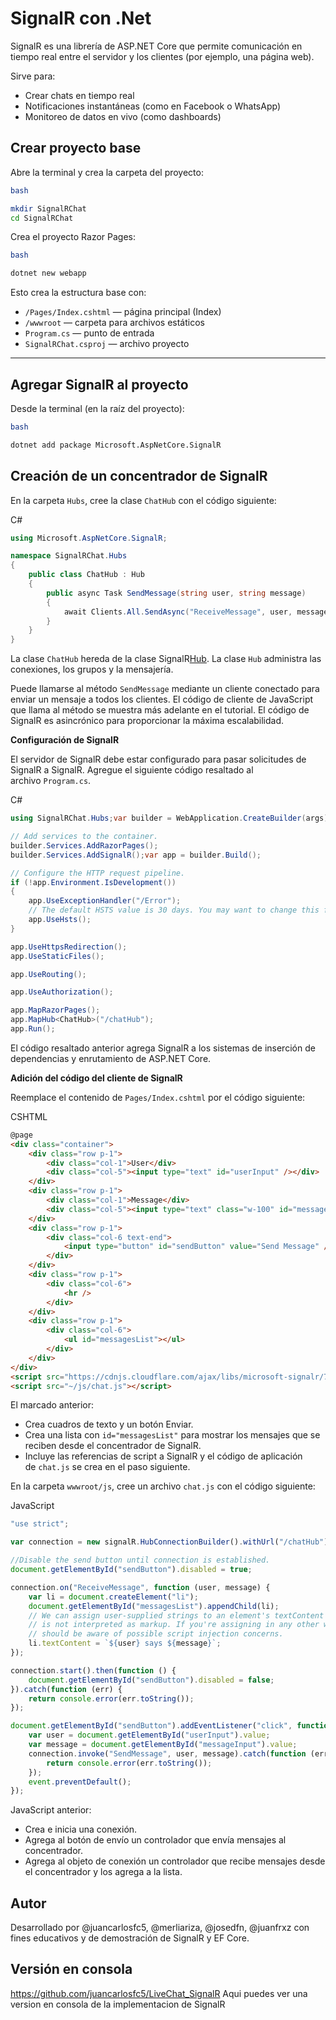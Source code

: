 # SignalR con .Net

SignalR es una librería de ASP.NET Core que permite comunicación en tiempo real entre el servidor y los clientes (por ejemplo, una página web).

Sirve para:
- Crear chats en tiempo real
- Notificaciones instantáneas (como en Facebook o WhatsApp)
- Monitoreo de datos en vivo (como dashboards)

## Crear proyecto base

Abre la terminal y crea la carpeta del proyecto:

```bash
bash

mkdir SignalRChat
cd SignalRChat

```

Crea el proyecto Razor Pages:

```bash
bash

dotnet new webapp

```

Esto crea la estructura base con:

- `/Pages/Index.cshtml` — página principal (Index)
- `/wwwroot` — carpeta para archivos estáticos
- `Program.cs` — punto de entrada
- `SignalRChat.csproj` — archivo proyecto

---

## Agregar SignalR al proyecto

Desde la terminal (en la raíz del proyecto):

```bash
bash

dotnet add package Microsoft.AspNetCore.SignalR

```

## **Creación de un concentrador de SignalR**

En la carpeta `Hubs`, cree la clase `ChatHub` con el código siguiente:

C#

```csharp
using Microsoft.AspNetCore.SignalR;

namespace SignalRChat.Hubs
{
    public class ChatHub : Hub
    {
        public async Task SendMessage(string user, string message)
        {
            await Clients.All.SendAsync("ReceiveMessage", user, message);
        }
    }
}

```

La clase `ChatHub` hereda de la clase SignalR[Hub](https://learn.microsoft.com/es-es/dotnet/api/microsoft.aspnetcore.signalr.hub). La clase `Hub` administra las conexiones, los grupos y la mensajería.

Puede llamarse al método `SendMessage` mediante un cliente conectado para enviar un mensaje a todos los clientes. El código de cliente de JavaScript que llama al método se muestra más adelante en el tutorial. El código de SignalR es asincrónico para proporcionar la máxima escalabilidad.

**Configuración de SignalR**

El servidor de SignalR debe estar configurado para pasar solicitudes de SignalR a SignalR. Agregue el siguiente código resaltado al archivo `Program.cs`.

C#

```csharp
using SignalRChat.Hubs;var builder = WebApplication.CreateBuilder(args);

// Add services to the container.
builder.Services.AddRazorPages();
builder.Services.AddSignalR();var app = builder.Build();

// Configure the HTTP request pipeline.
if (!app.Environment.IsDevelopment())
{
    app.UseExceptionHandler("/Error");
    // The default HSTS value is 30 days. You may want to change this for production scenarios, see https://aka.ms/aspnetcore-hsts.
    app.UseHsts();
}

app.UseHttpsRedirection();
app.UseStaticFiles();

app.UseRouting();

app.UseAuthorization();

app.MapRazorPages();
app.MapHub<ChatHub>("/chatHub");
app.Run();

```

El código resaltado anterior agrega SignalR a los sistemas de inserción de dependencias y enrutamiento de ASP.NET Core.

**Adición del código del cliente de SignalR**

Reemplace el contenido de `Pages/Index.cshtml` por el código siguiente:

CSHTML

```html
@page
<div class="container">
    <div class="row p-1">
        <div class="col-1">User</div>
        <div class="col-5"><input type="text" id="userInput" /></div>
    </div>
    <div class="row p-1">
        <div class="col-1">Message</div>
        <div class="col-5"><input type="text" class="w-100" id="messageInput" /></div>
    </div>
    <div class="row p-1">
        <div class="col-6 text-end">
            <input type="button" id="sendButton" value="Send Message" />
        </div>
    </div>
    <div class="row p-1">
        <div class="col-6">
            <hr />
        </div>
    </div>
    <div class="row p-1">
        <div class="col-6">
            <ul id="messagesList"></ul>
        </div>
    </div>
</div>
<script src="https://cdnjs.cloudflare.com/ajax/libs/microsoft-signalr/7.0.5/signalr.min.js"></script>
<script src="~/js/chat.js"></script>

```

El marcado anterior:

- Crea cuadros de texto y un botón Enviar.
- Crea una lista con `id="messagesList"` para mostrar los mensajes que se reciben desde el concentrador de SignalR.
- Incluye las referencias de script a SignalR y el código de aplicación de `chat.js` se crea en el paso siguiente.

En la carpeta `wwwroot/js`, cree un archivo `chat.js` con el código siguiente:

JavaScript

```javascript
"use strict";

var connection = new signalR.HubConnectionBuilder().withUrl("/chatHub").build();

//Disable the send button until connection is established.
document.getElementById("sendButton").disabled = true;

connection.on("ReceiveMessage", function (user, message) {
    var li = document.createElement("li");
    document.getElementById("messagesList").appendChild(li);
    // We can assign user-supplied strings to an element's textContent because it
    // is not interpreted as markup. If you're assigning in any other way, you
    // should be aware of possible script injection concerns.
    li.textContent = `${user} says ${message}`;
});

connection.start().then(function () {
    document.getElementById("sendButton").disabled = false;
}).catch(function (err) {
    return console.error(err.toString());
});

document.getElementById("sendButton").addEventListener("click", function (event) {
    var user = document.getElementById("userInput").value;
    var message = document.getElementById("messageInput").value;
    connection.invoke("SendMessage", user, message).catch(function (err) {
        return console.error(err.toString());
    });
    event.preventDefault();
});

```

JavaScript anterior:

- Crea e inicia una conexión.
- Agrega al botón de envío un controlador que envía mensajes al concentrador.
- Agrega al objeto de conexión un controlador que recibe mensajes desde el concentrador y los agrega a la lista.

## **Autor**
Desarrollado por @juancarlosfc5, @merliariza, @josedfn, @juanfrxz con fines educativos y de demostración de SignalR y EF Core.

## **Versión en consola**
https://github.com/juancarlosfc5/LiveChat_SignalR
Aqui puedes ver una version en consola de la implementacion de SignalR
